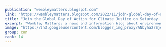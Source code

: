 ```yaml
---
publication: "wembleymatters.blogspot.com"
link: "https://wembleymatters.blogspot.com/2022/11/join-global-day-of-action-for-climate.html"
title: "Join the Global Day of Action for Climate Justice on Saturday. Assemble 12 noon at Shell Building on the South Bank"
excerpt: "Wembley Matters: a news and information blog about environmental and social justice in the London Borough of Brent & beyond edited by Martin Francis"
image: "https://lh3.googleusercontent.com/blogger_img_proxy/ANbyha2rSjq0UjPP3o-NOSdN5oVRdA2FCNwzjMzQCfQVbMC-yGrdjNJ_8ZosZXV34I3x0bwHz-xpmdKUOSusewjlLEda2my1WjEbVznxxp9NNbRiC9aGLQ=w1200-h630-n-k-no-nu"
group: con
rank: 14
---
```

